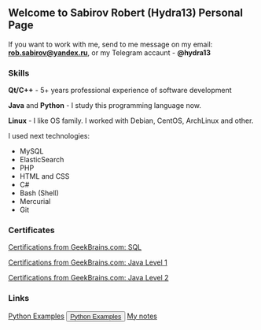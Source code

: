 ## Welcome to Sabirov Robert (Hydra13) Personal Page

If you want to work with me, send to me message on my email: **rob.sabirov@yandex.ru**, or my Telegram accaunt - **@hydra13**

### Skills

**Qt/C++** - 5+ years professional experience of software development

**Java** and **Python** - I study this programming language now.

**Linux** - I like OS family. I worked with Debian, CentOS, ArchLinux and other.

I used next technologies:
* MySQL
* ElasticSearch
* PHP
* HTML and CSS
* C#
* Bash (Shell)
* Mercurial
* Git

### Certificates

[Certifications from GeekBrains.com: SQL](https://geekbrains.ru/certificates/184263.en)

[Certifications from GeekBrains.com: Java Level 1](https://geekbrains.ru/certificates/188396.en)

[Certifications from GeekBrains.com: Java Level 2](https://geekbrains.ru/certificates/209396.en)

### Links

[Python Examples](https://github.com/hydra13/PythonExamples)
<button><a href="https://github.com/hydra13/PythonExamples">Python Examples</a></button>
[My notes](https://github.com/hydra13/Hydra13-Notes)


